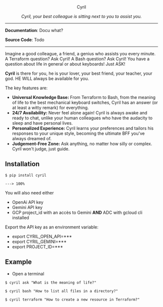 <p align="center">
  <center> Cyril </center>
<p align="center">
    <em>Cyril, your best colleague is sitting next to you to assist you.</em>

---

**Documentation**: Docu what?</a>

**Source Code**: Todo</a>

---

Imagine a good colleague, a friend, a genius who assists you every minute. A Terraform question? Ask Cyril! A Bash question? Ask Cyril! You have a question about life in general or about keyboards! Just ASK!

**Cyril** is there for you, he is your lover, your best friend, your teacher, your god. HE WILL always be available for you.

The key features are:

* **Universal Knowledge Base:** From Terraform to Bash, from the meaning of life to the best mechanical keyboard switches, Cyril has an answer (or at least a witty remark) for everything.
* **24/7 Availability:** Never feel alone again! Cyril is always awake and ready to chat, unlike your human colleagues who have the audacity to sleep and have personal lives.
* **Personalized Experience:** Cyril learns your preferences and tailors his responses to your unique style, becoming the ultimate BFF you've always dreamed of.
* **Judgement-Free Zone:** Ask anything, no matter how silly or complex. Cyril won't judge, just guide.

## Installation

<div class="termy">

```console
$ pip install cyril

---> 100%
```

</div>

You will also need either
* OpenAi API key
* Gemini API key
* GCP project_id with an accès to Gemini **AND** ADC with gcloud cli installed

Export the API key as an environment variable:
* export CYRIL_OPEN_API=***
* export CYRIL_GEMINI=*** 
* export PROJECT_ID=***

## Example
* Open a terminal
``` console
$ cyril ask "What is the meaning of life?"

$ cyril bash "How to list all files in a directory?"

$ cyril terraform "How to create a new resource in Terraform?"
```


